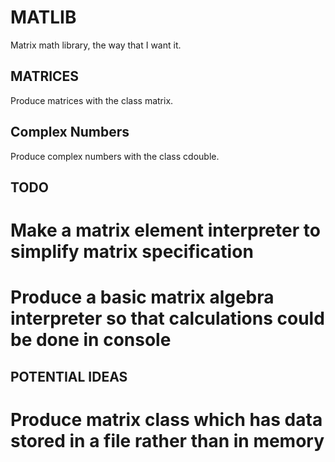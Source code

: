 # MATLIB
Matrix math library, the way that I want it.

## MATRICES
Produce matrices with the class matrix.

## Complex Numbers
Produce complex numbers with the class cdouble.

## TODO
# Make a matrix element interpreter to simplify matrix specification
# Produce a basic matrix algebra interpreter so that calculations could be done in console

## POTENTIAL IDEAS
# Produce matrix class which has data stored in a file rather than in memory